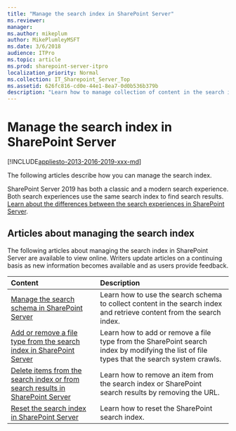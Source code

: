```yaml
---
title: "Manage the search index in SharePoint Server"
ms.reviewer: 
manager: 
ms.author: mikeplum
author: MikePlumleyMSFT
ms.date: 3/6/2018
audience: ITPro
ms.topic: article
ms.prod: sharepoint-server-itpro
localization_priority: Normal
ms.collection: IT_Sharepoint_Server_Top
ms.assetid: 626fc816-cd0e-44e1-8ea7-0d0b536b379b
description: "Learn how to manage collection of content in the search index and retrieval from the search index."
---
```


# Manage the search index in SharePoint Server

[!INCLUDE[appliesto-2013-2016-2019-xxx-md](../includes/appliesto-2013-2016-2019-xxx-md.md)]
  
The following articles describe how you can manage the search index. 

SharePoint Server 2019 has both a classic and a modern search experience. Both search experiences use the same search index to find search results. [Learn about the differences between the search experiences in SharePoint Server](differences-search-2016-2019.md).
  
## Articles about managing the search index

The following articles about managing the search index in SharePoint Server are available to view online. Writers update articles on a continuing basis as new information becomes available and as users provide feedback.
  
|                                                                  **Content**                                                                   |                                                              **Description**                                                               |
| :--------------------------------------------------------------------------------------------------------------------------------------------- | :----------------------------------------------------------------------------------------------------------------------------------------- |
| [Manage the search schema in SharePoint Server](manage-the-search-schema.md)                                                                   | Learn how to use the search schema to collect content in the search index and retrieve content from the search index.                      |
| [Add or remove a file type from the search index in SharePoint Server](add-or-remove-a-file-type-from-the-search-index.md)                     | Learn how to add or remove a file type from the SharePoint search index by modifying the list of file types that the search system crawls. |
| [Delete items from the search index or from search results in SharePoint Server](delete-items-from-the-search-index-or-from-search-results.md) | Learn how to remove an item from the search index or SharePoint search results by removing the URL.                                        |
| [Reset the search index in SharePoint Server](reset-the-search-index.md)                                                                       | Learn how to reset the SharePoint search index.                                                                                            |
   

